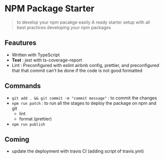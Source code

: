NPM Package Starter
==

> to develop your npm pacakge easily
> A ready starter setup with all best practices developing your npm packages
>

## Feautures

* Written with TypeScript
* **Test** : jest with ts-coverage-report
* Lint : Preconfigured with eslint airbnb config, prettier, and preconfigured that that commit can't be done if the code is not good formatted
## Commands

* `git add . && git commit -m "commit message"` : to commit the changes
* `npm run patch` : to run all the stages to deploy the package on npm and git
  * lint
  * format (prettier)
* `npm run publish`

## Coming

* update the deployment with travis CI (adding script of travis.yml)

